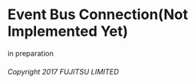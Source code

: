 # Event Bus Connection(Not Implemented Yet)


in preparation


###### Copyright 2017 FUJITSU LIMITED

